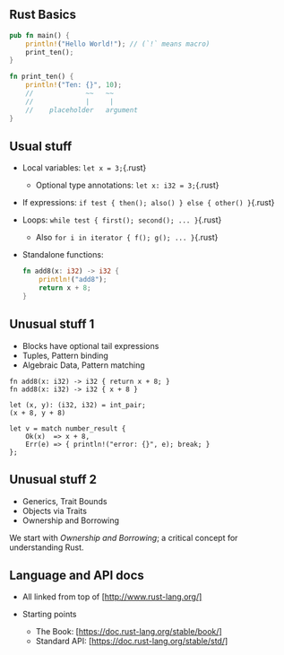 ## Rust Basics

```rust
pub fn main() {
    println!("Hello World!"); // (`!` means macro)
    print_ten();                                               
}

fn print_ten() {
    println!("Ten: {}", 10);
    //             ~~   ~~
    //             |     | 
    //    placeholder   argument
}
```

## Usual stuff

  * Local variables: `let x = 3;`{.rust}
    * Optional type annotations: `let x: i32 = 3;`{.rust}

  * If expressions:
    `if test { then(); also() } else { other() }`{.rust}

  * Loops: `while test { first(); second(); ... }`{.rust}
    * Also `for i in iterator { f(); g(); ... }`{.rust}

  * Standalone functions:

    ```rust
    fn add8(x: i32) -> i32 {
        println!("add8");
        return x + 8;
    }
    ```

## Unusual stuff 1

  * Blocks have optional tail expressions
  * Tuples, Pattern binding
  * Algebraic Data, Pattern matching

``` {.rust}
fn add8(x: i32) -> i32 { return x + 8; }
fn add8(x: i32) -> i32 { x + 8 }
```

``` {.rust}
let (x, y): (i32, i32) = int_pair;
(x + 8, y + 8)
```

``` {.rust}
let v = match number_result {
    Ok(x)  => x + 8,
    Err(e) => { println!("error: {}", e); break; }
};
```

## Unusual stuff 2

  * Generics, Trait Bounds
  * Objects via Traits
  * Ownership and Borrowing

  We start with *Ownership and Borrowing*;
  a critical concept for understanding Rust.

## Language and API docs

  * All linked from top of [http://www.rust-lang.org/]

  * Starting points
    * The Book: [https://doc.rust-lang.org/stable/book/]
    * Standard API: [https://doc.rust-lang.org/stable/std/]

[http://www.rust-lang.org/]: http://www.rust-lang.org/
[https://doc.rust-lang.org/stable/book/]: https://doc.rust-lang.org/stable/book/
[https://doc.rust-lang.org/stable/std/]: https://doc.rust-lang.org/stable/std/]

